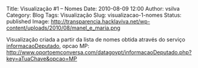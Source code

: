 Title: Visualização #1 – Nomes
Date: 2010-08-09 12:00
Author: vsilva
Category: Blog
Tags: Visualização
Slug: visualizacao-1-nomes
Status: published
Image: http://transparencia.hacklaviva.net/wp-content/uploads/2010/08/manel_e_maria.png

Visualização criada a partir da lista de nomes obtida através do serviço [informacaoDeputado](http://transparencia.hacklaviva.net/2010/08/como-usar-o-servico-informacaodeputado/), opcao MP: http://www.oportoemconversa.com/datagovpt/informacaoDeputado.php?key=aTuaChave&opcao=MP
